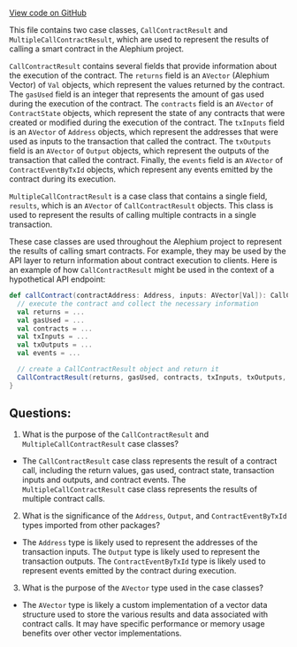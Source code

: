 [View code on GitHub](https://github.com/alephium/alephium/api/src/main/scala/org/alephium/api/model/CallContractResult.scala)

This file contains two case classes, `CallContractResult` and `MultipleCallContractResult`, which are used to represent the results of calling a smart contract in the Alephium project. 

`CallContractResult` contains several fields that provide information about the execution of the contract. The `returns` field is an `AVector` (Alephium Vector) of `Val` objects, which represent the values returned by the contract. The `gasUsed` field is an integer that represents the amount of gas used during the execution of the contract. The `contracts` field is an `AVector` of `ContractState` objects, which represent the state of any contracts that were created or modified during the execution of the contract. The `txInputs` field is an `AVector` of `Address` objects, which represent the addresses that were used as inputs to the transaction that called the contract. The `txOutputs` field is an `AVector` of `Output` objects, which represent the outputs of the transaction that called the contract. Finally, the `events` field is an `AVector` of `ContractEventByTxId` objects, which represent any events emitted by the contract during its execution.

`MultipleCallContractResult` is a case class that contains a single field, `results`, which is an `AVector` of `CallContractResult` objects. This class is used to represent the results of calling multiple contracts in a single transaction.

These case classes are used throughout the Alephium project to represent the results of calling smart contracts. For example, they may be used by the API layer to return information about contract execution to clients. Here is an example of how `CallContractResult` might be used in the context of a hypothetical API endpoint:

```scala
def callContract(contractAddress: Address, inputs: AVector[Val]): CallContractResult = {
  // execute the contract and collect the necessary information
  val returns = ...
  val gasUsed = ...
  val contracts = ...
  val txInputs = ...
  val txOutputs = ...
  val events = ...

  // create a CallContractResult object and return it
  CallContractResult(returns, gasUsed, contracts, txInputs, txOutputs, events)
}
```
## Questions: 
 1. What is the purpose of the `CallContractResult` and `MultipleCallContractResult` case classes?
- The `CallContractResult` case class represents the result of a contract call, including the return values, gas used, contract state, transaction inputs and outputs, and contract events. The `MultipleCallContractResult` case class represents the results of multiple contract calls.

2. What is the significance of the `Address`, `Output`, and `ContractEventByTxId` types imported from other packages?
- The `Address` type is likely used to represent the addresses of the transaction inputs. The `Output` type is likely used to represent the transaction outputs. The `ContractEventByTxId` type is likely used to represent events emitted by the contract during execution.

3. What is the purpose of the `AVector` type used in the case classes?
- The `AVector` type is likely a custom implementation of a vector data structure used to store the various results and data associated with contract calls. It may have specific performance or memory usage benefits over other vector implementations.